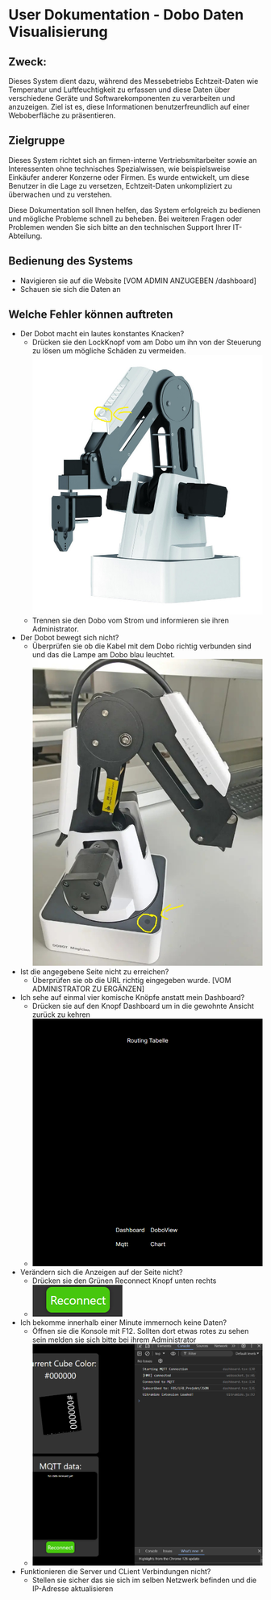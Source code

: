 # User Dokumentation - Dobo Daten Visualisierung

## Zweck:

Dieses System dient dazu, während des Messebetriebs Echtzeit-Daten wie Temperatur und Luftfeuchtigkeit zu erfassen und diese Daten über verschiedene Geräte und Softwarekomponenten zu verarbeiten und anzuzeigen. Ziel ist es, diese Informationen benutzerfreundlich auf einer Weboberfläche zu präsentieren.

## Zielgruppe

Dieses System richtet sich an firmen-interne Vertriebsmitarbeiter sowie an Interessenten ohne technisches Spezialwissen, wie beispielsweise Einkäufer anderer Konzerne oder Firmen. Es wurde entwickelt, um diese Benutzer in die Lage zu versetzen, Echtzeit-Daten unkompliziert zu überwachen und zu verstehen.

Diese Dokumentation soll Ihnen helfen, das System erfolgreich zu bedienen und mögliche Probleme schnell zu beheben. Bei weiteren Fragen oder Problemen wenden Sie sich bitte an den technischen Support Ihrer IT-Abteilung.

## Bedienung des Systems

- Navigieren sie auf die Website [VOM ADMIN ANZUGEBEN /dashboard]
- Schauen sie sich die Daten an

## Welche Fehler können auftreten

- Der Dobot macht ein lautes konstantes Knacken?
  - Drücken sie den LockKnopf vom am Dobo um ihn von der Steuerung zu lösen um mögliche Schäden zu vermeiden.
    ![dobot_lock_knopf.jpg](./assets/dobot_lock_knopf.jpg)
  - Trennen sie den Dobo vom Strom und informieren sie ihren Administrator.
- Der Dobot bewegt sich nicht?
  - Überprüfen sie ob die Kabel mit dem Dobo richtig verbunden sind und das die Lampe am Dobo blau leuchtet.
    ![dobot_lampe.jpg](./assets/dobot_lampe.jpg)
- Ist die angegebene Seite nicht zu erreichen?
  - Überprüfen sie ob die URL richtig eingegeben wurde.
    [VOM ADMINISTRATOR ZU ERGÄNZEN]
- Ich sehe auf einmal vier komische Knöpfe anstatt mein Dashboard?
  - Drücken sie auf den Knopf Dashboard um in die gewohnte Ansicht zurück zu kehren
  - ![home view](image-2.png)
- Verändern sich die Anzeigen auf der Seite nicht?
  - Drücken sie den Grünen Reconnect Knopf unten rechts
  - ![alt text](image-6.png)
- Ich bekomme innerhalb einer Minute immernoch keine Daten?
  - Öffnen sie die Konsole mit F12. Sollten dort etwas rotes zu sehen sein melden sie sich bitte bei ihrem Administrator
  - ![alt text](image-7.png)
- Funktionieren die Server und CLient Verbindungen nicht?
  - Stellen sie sicher das sie sich im selben Netzwerk befinden und die IP-Adresse aktualisieren
